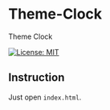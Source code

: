 # Theme-Clock
Theme Clock

[![License: MIT](https://img.shields.io/badge/License-MIT-yellow.svg)](https://opensource.org/licenses/MIT)

## Instruction
Just open `index.html`.
